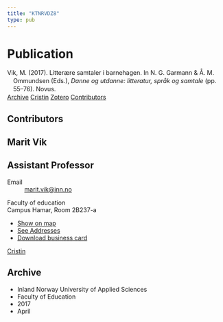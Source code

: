 ```yaml
---
title: "KTNRVDZ8"
type: pub
---
```

<h1>Publication</h1>
<article id="csl-bib-container-KTNRVDZ8" class="csl-bib-container">
  <div class="csl-bib-body" style="line-height: 1.35; padding-left: 1em; text-indent:-1em;">
  <div class="csl-entry">Vik, M. (2017). Litter&#xE6;re samtaler i barnehagen. In N. G. Garmann &amp; &#xC5;. M. Ommundsen (Eds.), <i>Danne og utdanne: litteratur, spr&#xE5;k og samtale</i> (pp. 55&#x2013;76). Novus.</div>
</div>
  <div class="csl-bib-buttons">
    <a href="#taxonomy-article-KTNRVDZ8" class="csl-bib-button">Archive</a>
    <a href="https://app.cristin.no/results/show.jsf?id=1465087" alt="Cristin URL" class="csl-bib-button">Cristin</a>
    <a href="http://zotero.org/groups/5402882/items/KTNRVDZ8" alt="Zotero URL" class="csl-bib-button">Zotero</a>
    <a href="#contributors-article-KTNRVDZ8" class="csl-bib-button">Contributors</a>
  </div>
  <div id="csl-bib-meta-container-KTNRVDZ8"></div>
</article>
<div id="csl-bib-meta-KTNRVDZ8" class="csl-bib-meta">
  <article id="contributors-article-KTNRVDZ8" class="contributors-article">
    <h1>Contributors</h1>
    <div class="personas"> <div class="vrtx-hinn-person-card"> <div class="photo"> <i class="lar la-user-circle missing-person"></i> </div> <div class="info"> <hgroup><h1>Marit Vik</h1> <h2>Assistant Professor</h2> </hgroup><dl> <dt>Email</dt> <dd> <a href="mailto:marit.vik@inn.no">marit.vik@inn.no</a> </dd> </dl> <p> Faculty of education<br> Campus Hamar, Room 2B237-a </p> <ul class="vrtx-hinn-links"> <li><a href="https://www.google.com/maps?q=60.796320,%2011.074390">Show on map</a></li> <li><a href="https://www.inn.no/english/find-an-employee/marit-vik.html#vrtx-hinn-addresses">See Addresses</a></li> <li><a href="https://www.inn.no/english/find-an-employee/marit-vik.html?vrtx=vcf">Download business card</a></li> </ul> </div> </div> <a href="https://app.cristin.no/persons/show.jsf?id=510000" alt="Cristin URL" class="personas-cristin">Cristin</a> </div>
  </article>
  <article id="taxonomy-article-KTNRVDZ8" class="taxonomy-article">
    <h1>Archive</h1>
    <ul>
      <li>Inland Norway University of Applied Sciences</li>
      <li>Faculty of Education</li>
      <li>2017</li>
      <li>April</li>
    </ul>
  </article>
</div>
